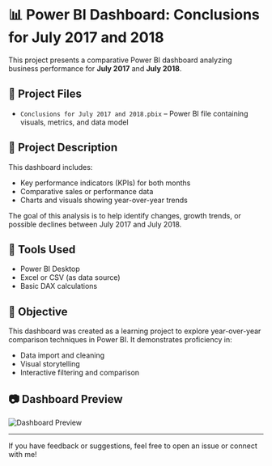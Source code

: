 # 📊 Power BI Dashboard: Conclusions for July 2017 and 2018

This project presents a comparative Power BI dashboard analyzing business performance for **July 2017** and **July 2018**.

## 📁 Project Files

- `Conclusions for July 2017 and 2018.pbix` – Power BI file containing visuals, metrics, and data model

## 📌 Project Description

This dashboard includes:

- Key performance indicators (KPIs) for both months
- Comparative sales or performance data
- Charts and visuals showing year-over-year trends

The goal of this analysis is to help identify changes, growth trends, or possible declines between July 2017 and July 2018.

## 🧰 Tools Used

- Power BI Desktop
- Excel or CSV (as data source)
- Basic DAX calculations

## 🎯 Objective

This dashboard was created as a learning project to explore year-over-year comparison techniques in Power BI. It demonstrates proficiency in:

- Data import and cleaning
- Visual storytelling
- Interactive filtering and comparison

## 📷 Dashboard Preview

![Dashboard Preview](dashboard2024.png)

---

If you have feedback or suggestions, feel free to open an issue or connect with me!
